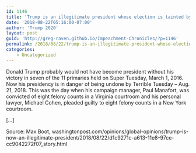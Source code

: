 ```yaml
---
id: 1146
title: 'Trump is an illegitimate president whose election is tainted by fraud'
date: '2018-08-22T05:16:00-07:00'
author: 'Trump 2020'
layout: post
guid: 'http://greg-raven.github.io/Impeachment-Chronicles/?p=1146'
permalink: /2018/08/22/trump-is-an-illegitimate-president-whose-election-is-tainted-by-fraud/
categories:
    - Uncategorized
---
```


Donald Trump probably would not have become president without his victory in seven of the 11 primaries held on Super Tuesday, March 1, 2016. Now his presidency is in danger of being undone by Terrible Tuesday – Aug. 21, 2018. This was the day when his campaign manager, Paul Manafort, was convicted of eight felony counts in a Virginia courtroom and his personal lawyer, Michael Cohen, pleaded guilty to eight felony counts in a New York courtroom.

\[…\]

Source: Max Boot, washingtonpost.com/opinions/global-opinions/trump-is-now-an-illegitimate-president/2018/08/22/d1c9271c-a613-11e8-97ce-cc9042272f07\_story.html